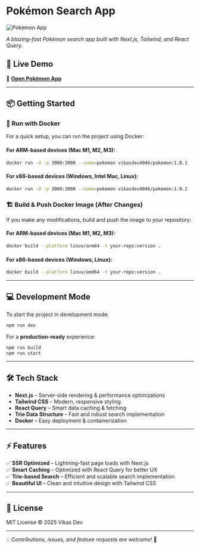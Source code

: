 # Pokémon Search App

![Pokemon App](https://imgs.search.brave.com/plHMS74KT1U_k4vfWwhUaI0l6Gk_8jNcjFEUh0bE4io/rs:fit:500:0:0:0/g:ce/aHR0cHM6Ly9wbmdp/bWcuY29tL3VwbG9h/ZHMvcG9rZW1vbl9s/b2dvL3NtYWxsL3Bv/a2Vtb25fbG9nb19Q/TkcxMi5wbmc)

*A blazing-fast Pokémon search app built with Next.js, Tailwind, and React Query.*

## 🚀 Live Demo

🔗 **[Open Pokémon App](https://pokemon.vecna.online)**

---

## 📦 Getting Started

### 🐳 Run with Docker
For a quick setup, you can run the project using Docker:

#### **For ARM-based devices (Mac M1, M2, M3)**:
```sh
docker run -d -p 3000:3000 --name=pokemon vikasdev4046/pokemon:1.0.1
```

#### **For x86-based devices (Windows, Intel Mac, Linux)**:
```sh
docker run -d -p 3000:3000 --name=pokemon vikasdev4046/pokemon:1.0.2
```

### 🏗️ Build & Push Docker Image (After Changes)
If you make any modifications, build and push the image to your repository:

#### **For ARM-based devices (Mac M1, M2, M3)**:
```sh
docker build --platform linux/arm64 -t your-repo:version .
```

#### **For x86-based devices (Windows, Linux)**:
```sh
docker build --platform linux/amd64 -t your-repo:version .
```

---

## 💻 Development Mode
To start the project in development mode:
```sh
npm run dev
```

For a **production-ready** experience:
```sh
npm run build
npm run start
```

---

## 🛠️ Tech Stack
- **Next.js** – Server-side rendering & performance optimizations
- **Tailwind CSS** – Modern, responsive styling
- **React Query** – Smart data caching & fetching
- **Trie Data Structure** – Fast and robust search implementation
- **Docker** – Easy deployment & containerization

---

## ⚡ Features
✅ **SSR Optimized** – Lightning-fast page loads with Next.js  
✅ **Smart Caching** – Optimized with React Query for better UX  
✅ **Trie-based Search** – Efficient and scalable search implementation  
✅ **Beautiful UI** – Clean and intuitive design with Tailwind CSS  

---

## 📜 License
MIT License © 2025 Vikas Dev

---

💡 *Contributions, issues, and feature requests are welcome!* 🎉